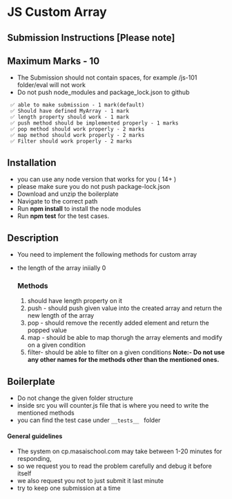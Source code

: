 # JS Custom Array

## Submission Instructions [Please note]

## Maximum Marks - 10

- The Submission should not contain spaces, for example /js-101 folder/eval will not work
- Do not push node_modules and package_lock.json to github

```
 ✅ able to make submission - 1 mark(default)
 ✅ Should have defined MyArray - 1 mark
 ✅ length property should work - 1 mark
 ✅ push method should be implemented properly - 1 marks
 ✅ pop method should work properly - 2 marks
 ✅ map method should work properly - 2 marks
 ✅ Filter should work properly - 2 marks

```

## Installation

- you can use any node version that works for you ( 14+ )
- please make sure you do not push package-lock.json
- Download and unzip the boilerplate
- Navigate to the correct path
- Run **npm install** to install the node modules
- Run **npm test** for the test cases.

## Description

- You need to implement the following methods for custom array

- the length of the array iniially 0

  ### Methods

  1. should have length property on it
  2. push - should push given value into the created array and return the new length of the array
  3. pop - should remove the recently added element and return the popped value
  4. map - should be able to map thorugh the array elements and modify on a given condition
  5. filter- should be able to filter on a given conditions
     **Note:- Do not use any other names for the methods other than the mentioned ones.**

  ####

## Boilerplate

- Do not change the given folder structure
- inside src you will counter.js file that is where you need to write the mentioned methods
- you can find the test case under `__tests__ ` folder

#### General guidelines

- The system on cp.masaischool.com may take between 1-20 minutes for responding,
- so we request you to read the problem carefully and debug it before itself
- we also request you not to just submit it last minute
- try to keep one submission at a time
